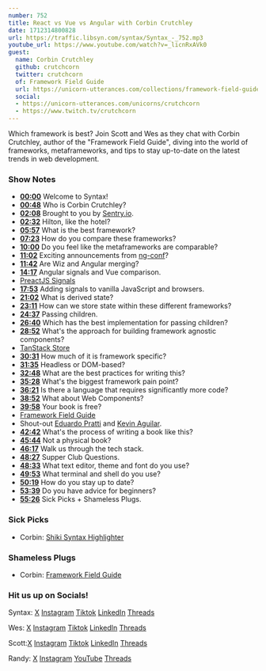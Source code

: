 ```yaml
---
number: 752
title: React vs Vue vs Angular with Corbin Crutchley
date: 1712314800828
url: https://traffic.libsyn.com/syntax/Syntax_-_752.mp3
youtube_url: https://www.youtube.com/watch?v=_licnRxAVk0
guest:
  name: Corbin Crutchley
  github: crutchcorn
  twitter: crutchcorn
  of: Framework Field Guide
  url: https://unicorn-utterances.com/collections/framework-field-guide
  social:
  - https://unicorn-utterances.com/unicorns/crutchcorn
  - https://www.twitch.tv/crutchcorn
---
```


Which framework is best? Join Scott and Wes as they chat with Corbin Crutchley, author of the "Framework Field Guide", diving into the world of frameworks, metaframeworks, and tips to stay up-to-date on the latest trends in web development.

### Show Notes

* **[00:00](#t=00:00)** Welcome to Syntax!
* **[00:48](#t=00:48)** Who is Corbin Crutchley?
* **[02:08](#t=02:08)** Brought to you by [Sentry.io](www.sentry.io/syntax).
* **[02:32](#t=02:32)** Hilton, like the hotel?
* **[05:57](#t=05:57)** What is the best framework?
* **[07:23](#t=07:23)** How do you compare these frameworks?
* **[10:00](#t=10:00)** Do you feel like the metaframeworks are comparable?
* **[11:02](#t=11:02)** Exciting announcements from [ng-conf](https://ng-conf.org/)?
* **[11:42](#t=11:42)** Are Wiz and Angular merging?
* **[14:17](#t=14:17)** Angular signals and Vue comparison.
* [PreactJS Signals](https://preactjs.com/guide/v10/signals/)
* **[17:53](#t=17:53)** Adding signals to vanilla JavaScript and browsers.
* **[21:02](#t=21:02)** What is derived state?
* **[23:11](#t=23:11)** How can we store state within these different frameworks?
* **[24:37](#t=24:37)** Passing children.
* **[26:40](#t=26:40)** Which has the best implementation for passing children?
* **[28:52](#t=28:52)** What's the approach for building framework agnostic components?
* [TanStack Store](https://tanstack.com/store/latest)
* **[30:31](#t=30:31)** How much of it is framework specific?
* **[31:35](#t=31:35)** Headless or DOM-based?
* **[32:48](#t=32:48)** What are the best practices for writing this?
* **[35:28](#t=35:28)** What's the biggest framework pain point?
* **[36:21](#t=36:21)** Is there a language that requires significantly more code?
* **[38:52](#t=38:52)** What about Web Components?
* **[39:58](#t=39:58)** Your book is free?
* [Framework Field Guide](https://unicorn-utterances.com/collections/framework-field-guide)
* Shout-out [Eduardo Pratti](https://twitter.com/edpratti) and [Kevin Aguilar](https://twitter.com/kevttob).
* **[42:42](#t=42:42)** What's the process of writing a book like this?
* **[45:44](#t=45:44)** Not a physical book?
* **[46:17](#t=46:17)** Walk us through the tech stack.
* **[48:27](#t=48:27)** Supper Club Questions.
* **[48:33](#t=48:33)** What text editor, theme and font do you use?
* **[49:53](#t=49:53)** What terminal and shell do you use?
* **[50:19](#t=50:19)** How do you stay up to date?
* **[53:39](#t=53:39)** Do you have advice for beginners?
* **[55:26](#t=55:26)** Sick Picks + Shameless Plugs.

### Sick Picks

- Corbin: [Shiki Syntax Highlighter](https://shiki.style/)

### Shameless Plugs

- Corbin: [Framework Field Guide](https://unicorn-utterances.com/collections/framework-field-guide)

### Hit us up on Socials!

Syntax: [X](https://twitter.com/syntaxfm) [Instagram](https://www.instagram.com/syntax_fm/) [Tiktok](https://www.tiktok.com/@syntaxfm) [LinkedIn](https://www.linkedin.com/company/96077407/admin/feed/posts/) [Threads](https://www.threads.net/@syntax_fm)

Wes: [X](https://twitter.com/wesbos) [Instagram](https://www.instagram.com/wesbos/) [Tiktok](https://www.tiktok.com/@wesbos) [LinkedIn](https://www.linkedin.com/in/wesbos/) [Threads](https://www.threads.net/@wesbos)

Scott:[X](https://twitter.com/stolinski) [Instagram](https://www.instagram.com/stolinski/) [Tiktok](https://www.tiktok.com/@stolinski) [LinkedIn](https://www.linkedin.com/in/stolinski/) [Threads](https://www.threads.net/@stolinski)

Randy: [X](https://twitter.com/randyrektor) [Instagram](https://www.instagram.com/randyrektor/) [YouTube](https://www.youtube.com/@randyrektor) [Threads](https://www.threads.net/@randyrektor)
